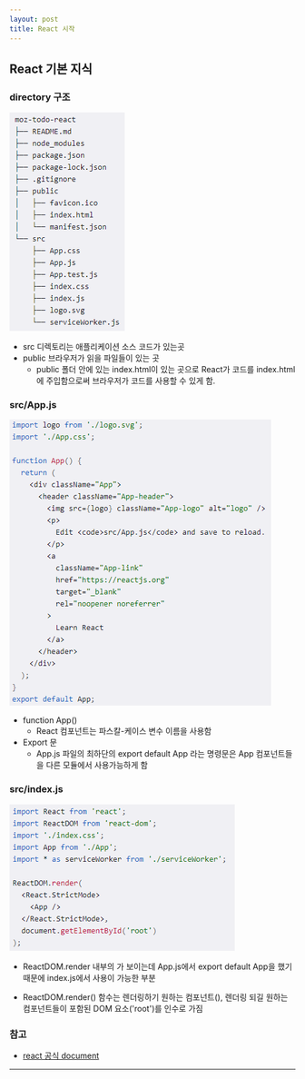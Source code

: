 ```yaml
---
layout: post
title: React 시작
---
```

## React 기본 지식

### directory 구조
![directory-tree](/images/directory.png)

+ src 디렉토리는 애플리케이션 소스 코드가 있는곳
+ public 브라우저가 읽을 파일들이 있는 곳
    + public 폴더 안에 있는 index.html이 있는 곳으로 React가 코드를 index.html에 주입함으로써 브라우저가 코드를 사용할 수 있게 함.
    
### src/App.js
![appjs](/images/appjs.png)


+ function App()
    + React 컴포넌트는 파스칼-케이스 변수 이름을 사용함
+ Export 문
    + App.js 파일의 최하단의 export default App 라는 명령문은 App 컴포넌트들을 다른 모듈에서 사용가능하게 함
    
### src/index.js
![indexjs](/images/indexjs.png)


+ ReactDOM.render 내부의 <App />가 보이는데 App.js에서 export default App을 했기 때문에 index.js에서 사용이 가능한 부분

+ ReactDOM.render() 함수는 렌더링하기 원하는 컴포넌트(<App/>), 렌더링 되길 원하는 컴포넌트들이 포함된 DOM 요소('root')를 인수로 가짐


### 참고
+ [react 공식 document](https://developer.mozilla.org/ko/docs/Learn/Tools_and_testing/Client-side_JavaScript_frameworks/React_getting_started)

***
